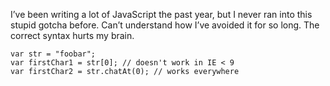 I’ve been writing a lot of JavaScript the past year, but I never ran into this stupid gotcha before. Can’t understand how I’ve avoided it for so long. The correct syntax hurts my brain.

    var str = "foobar";
    var firstChar1 = str[0]; // doesn't work in IE < 9
    var firstChar2 = str.chatAt(0); // works everywhere
